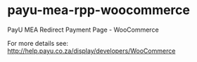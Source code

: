 payu-mea-rpp-woocommerce
========================

PayU MEA Redirect Payment Page - WooCommerce 

For more details see: http://help.payu.co.za/display/developers/WooCommerce
